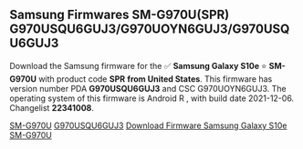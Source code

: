 <h2>Samsung Firmwares SM-G970U(SPR) G970USQU6GUJ3/G970UOYN6GUJ3/G970USQU6GUJ3</h2>
Download the Samsung firmware for the ✅ <strong>Samsung Galaxy S10e </strong> ⭐ <strong>SM-G970U</strong> with product code <strong>SPR</strong> <strong> from United States</strong>. This firmware has version number PDA <strong>G970USQU6GUJ3</strong> and CSC G970UOYN6GUJ3. The operating system of this firmware is Android R , with build date 2021-12-06. Changelist <strong>22341008</strong>.


[SM-G970U](https://samfirm.shop/samsung/model/SM-G970U)
[G970USQU6GUJ3](https://samfirm.shop/samsung/pda/G970USQU6GUJ3)
[Download Firmware Samsung Galaxy S10e SM-G970U](https://samfirm.shop/samsung/firmware/480381)
